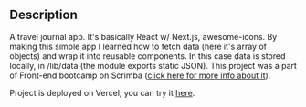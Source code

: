 ## Description

A travel journal app. It's basically React w/ Next.js, awesome-icons. By making this simple app I learned how to fetch data (here it's array of objects) and wrap it into reusable components. In this case data is stored locally, in /lib/data (the module exports static JSON).
This project was a part of Front-end bootcamp on Scrimba ([click here for more info about it](https://scrimba.com/learn/frontend)).

Project is deployed on Vercel, you can try it [here](https://ri-travel-journal.vercel.app/).
